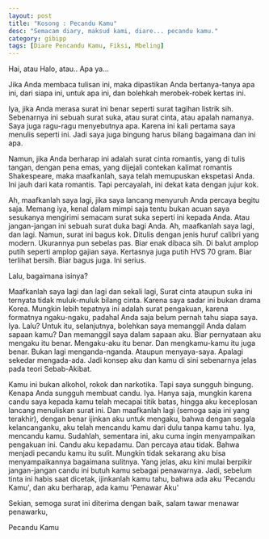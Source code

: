 ```yaml
---
layout: post
title: "Kosong : Pecandu Kamu"
desc: "Semacam diary, maksud kami, diare... pecandu kamu."
category: gibipp
tags: [Diare Pencandu Kamu, Fiksi, Mbeling]
---
```

Hai, atau Halo, atau.. Apa ya...

Jika Anda membaca tulisan ini, maka dipastikan Anda bertanya-tanya apa ini, dari siapa ini, untuk apa ini, dan bolehkah merobek-robek kertas ini.

Iya, jika Anda merasa surat ini benar seperti surat tagihan listrik sih. Sebenarnya ini sebuah surat suka, atau surat cinta, atau apalah namanya. Saya juga ragu-ragu menyebutnya apa. Karena ini kali pertama saya menulis seperti ini. Jadi saya juga bingung harus bilang bagaimana dan ini apa.

Namun, jika Anda berharap ini adalah surat cinta romantis, yang di tulis tangan, dengan pena emas, yang dijejali contekan kalimat romantis Shakespeare, maka maafkanlah, saya telah memupuskan ekspetasi Anda. Ini jauh dari kata romantis. Tapi percayalah, ini dekat kata dengan jujur kok.

Ah, maafkanlah saya lagi, jika saya lancang menyuruh Anda percaya begitu saja. Memang iya, kenal dalam mimpi saja tentu bukan acuan saya sesukanya mengirimi semacam surat suka seperti ini kepada Anda. Atau jangan-jangan ini sebuah surat duka bagi Anda. Ah, maafkanlah saya lagi, dan lagi. Namun, surat ini bagus kok. Ditulis dengan jenis huruf calibri yang modern. Ukurannya pun sebelas pas. Biar enak dibaca sih. Di balut amplop putih seperti amplop gajian saya. Kertasnya juga putih HVS 70 gram. Biar terlihat bersih. Biar bagus juga. Ini serius.

Lalu, bagaimana isinya?

Maafkanlah saya lagi dan lagi dan sekali lagi, Surat cinta ataupun suka ini ternyata tidak muluk-muluk bilang cinta. Karena saya sadar ini bukan drama Korea. Mungkin lebih tepatnya ini adalah surat pengakuan, karena formatnya ngaku-ngaku, padahal Anda saja belum pernah tahu siapa saya. Iya. Lalu? Untuk itu, selanjutnya, bolehkan saya memanggil Anda dalam sapaan kamu? Dan memanggil saya dalam sapaan aku. Biar pernyataan aku mengaku itu benar. Mengaku-aku itu benar. Dan mengkamu-kamu itu juga benar. Bukan lagi menganda-nganda. Ataupun menyaya-saya. Apalagi sekedar mengada-ada. Jadi konsep aku dan kamu di sini sebenarnya jelas pada teori Sebab-Akibat.

Kamu ini bukan alkohol, rokok dan narkotika. Tapi saya sungguh bingung. Kenapa Anda sungguh membuat candu. Iya. Hanya saja, mungkin karena candu saya kepada kamu telah mecapai titik batas, hingga aku keceplosan lancang menuliskan surat ini. Dan maafkanlah lagi (semoga saja ini yang terakhir), dengan benar ijinkan aku untuk mengaku, bahwa dengan segala kelancanganku, aku telah mencandu kamu dari dulu tanpa kamu tahu. Iya, mencandu kamu. Sudahlah, sementara ini, aku cuma ingin menyampaikan pengakuan ini. Candu aku kepadamu. Dan percaya atau tidak. Bahwa menjadi pecandu kamu itu sulit. Mungkin tidak sekarang aku bisa menyampaikannya bagaimana sulitnya. Yang jelas, aku kini mulai berpikir jangan-jangan candu ini butuh kamu sebagai penawarnya. Jadi, sebelum tinta ini habis saat dicetak, ijinkanlah kamu tahu, bahwa ada aku 'Pecandu Kamu', dan aku berharap, ada kamu 'Penawar Aku'

Sekian, semoga surat ini diterima dengan baik, salam tawar menawar penawarku,

Pecandu Kamu
